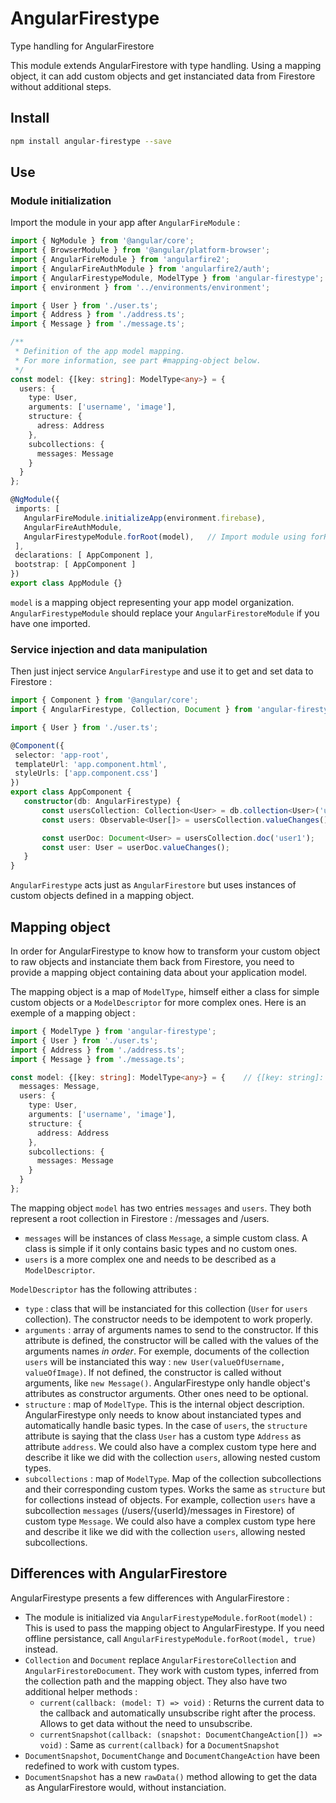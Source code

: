  # AngularFirestype
Type handling for AngularFirestore

This module extends AngularFirestore with type handling.
Using a mapping object, it can add custom objects and get instanciated data from Firestore without additional steps.

## Install
```bash
npm install angular-firestype --save
```

## Use
### Module initialization
Import the module in your app after `AngularFireModule` :
```ts
import { NgModule } from '@angular/core';
import { BrowserModule } from '@angular/platform-browser';
import { AngularFireModule } from 'angularfire2';
import { AngularFireAuthModule } from 'angularfire2/auth';
import { AngularFirestypeModule, ModelType } from 'angular-firestype';
import { environment } from '../environments/environment';

import { User } from './user.ts';
import { Address } from './address.ts';
import { Message } from './message.ts';

/**
 * Definition of the app model mapping.
 * For more information, see part #mapping-object below.
 */
const model: {[key: string]: ModelType<any>} = {
  users: {
    type: User,
    arguments: ['username', 'image'],
    structure: {
      adress: Address
    },
    subcollections: {
      messages: Message
    }
  }
};

@NgModule({
 imports: [
   AngularFireModule.initializeApp(environment.firebase),
   AngularFireAuthModule,
   AngularFirestypeModule.forRoot(model),   // Import module using forRoot() to add mapping information
 ],
 declarations: [ AppComponent ],
 bootstrap: [ AppComponent ]
})
export class AppModule {}
```
`model` is a mapping object representing your app model organization.
`AngularFirestypeModule` should replace your `AngularFirestoreModule` if you have one imported.

### Service injection and data manipulation
Then just inject service `AngularFirestype` and use it to get and set data to Firestore :
```ts
import { Component } from '@angular/core';
import { AngularFirestype, Collection, Document } from 'angular-firestype';

import { User } from './user.ts';

@Component({
 selector: 'app-root',
 templateUrl: 'app.component.html',
 styleUrls: ['app.component.css']
})
export class AppComponent {
   constructor(db: AngularFirestype) {
       const usersCollection: Collection<User> = db.collection<User>('users');
       const users: Observable<User[]> = usersCollection.valueChanges();

       const userDoc: Document<User> = usersCollection.doc('user1');
       const user: User = userDoc.valueChanges();
   }
}
```
`AngularFirestype` acts just as `AngularFirestore` but uses instances of custom objects defined in a mapping object.

## Mapping object
In order for AngularFirestype to know how to transform your custom object to raw objects and instanciate them back from Firestore, you need to provide a mapping object containing data about your application model.

The mapping object is a map of `ModelType`, himself either a class for simple custom objects or a `ModelDescriptor` for more complex ones.
Here is an exemple of a mapping object :
```ts
import { ModelType } from 'angular-firestype';
import { User } from './user.ts';
import { Address } from './address.ts';
import { Message } from './message.ts';

const model: {[key: string]: ModelType<any>} = {    // {[key: string]: ModelType<any>} for TypeScript type check
  messages: Message,
  users: {
    type: User,
    arguments: ['username', 'image'],
    structure: {
      address: Address
    },
    subcollections: {
      messages: Message
    }
  }
};
```

The mapping object `model` has two entries `messages` and `users`. They both represent a root collection in Firestore : /messages and /users.
- `messages` will be instances of class `Message`, a simple custom class. A class is simple if it only contains basic types and no custom ones.
- `users` is a more complex one and needs to be described as a `ModelDescriptor`.

 `ModelDescriptor` has the following attributes :
- `type` : class that will be instanciated for this collection (`User` for `users` collection).
 The constructor needs to be idempotent to work properly.
- `arguments` : array of arguments names to send to the constructor.
 If this attribute is defined, the constructor will be called with the values of the arguments names *in order*.
 For exemple, documents of the collection `users` will be instanciated this way : `new User(valueOfUsername, valueOfImage)`.
 If not defined, the constructor is called without arguments, like `new Message()`.
 AngularFirestype only handle object's attributes as constructor arguments. Other ones need to be optional.
- `structure` : map of `ModelType`. This is the internal object description. AngularFirestype only needs to know about instanciated types and automatically handle basic types.
 In the case of `users`, the `structure` attribute is saying that the class `User` has a custom type `Address` as attribute `address`. We could also have a complex custom type here and describe it like we did with the collection `users`, allowing nested custom types.
- `subcollections` : map of `ModelType`. Map of the collection subcollections and their corresponding custom types.
 Works the same as `structure` but for collections instead of objects.
 For example, collection `users` have a subcollection `messages` (/users/{userId}/messages in Firestore) of custom type `Message`. We could also have a complex custom type here and describe it like we did with the collection `users`, allowing nested subcollections.

## Differences with AngularFirestore
AngularFirestype presents a few differences with AngularFirestore :
- The module is initialized via `AngularFirestypeModule.forRoot(model)` :
    This is used to pass the mapping object to AngularFirestype. If you need offline persistance, call `AngularFirestypeModule.forRoot(model, true)` instead.
- `Collection` and `Document` replace `AngularFirestoreCollection` and `AngularFirestoreDocument`.
    They work with custom types, inferred from the collection path and the mapping object. They also have two additional helper methods :
  - `current(callback: (model: T) => void)` :
        Returns the current data to the callback and automatically unsubscribe right after the process. Allows to get data without the need to unsubscribe.
  - `currentSnapshot(callback: (snapshot: DocumentChangeAction[]) => void)` :
        Same as `current(callback)` for a `DocumentSnapshot`
- `DocumentSnapshot`, `DocumentChange` and `DocumentChangeAction` have been redefined to work with custom types.
- `DocumentSnapshot` has a new `rawData()` method allowing to get the data as AngularFirestore would, without instanciation.
